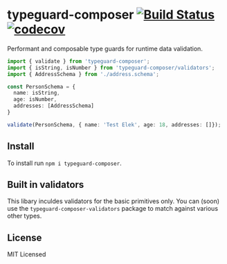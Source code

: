 # typeguard-composer [![Build Status](https://travis-ci.org/NoNameProvided/typeguard-composer.svg?branch=master)](https://travis-ci.org/NoNameProvided/typeguard-composer) [![codecov](https://codecov.io/gh/NoNameProvided/typeguard-composer/branch/master/graph/badge.svg)](https://codecov.io/gh/NoNameProvided/typeguard-composer)

Performant and composable type guards for runtime data validation.

```ts
import { validate } from 'typeguard-composer';
import { isString, isNumber } from 'typeguard-composer/validators';
import { AddressSchema } from './address.schema';

const PersonSchema = {
  name: isString,
  age: isNumber,
  addresses: [AddressSchema]
}

validate(PersonSchema, { name: 'Test Elek', age: 18, addresses: []});
```

## Install

To install run `npm i typeguard-composer`.

## Built in validators

This libary inculdes validators for the basic primitives only. You can (soon) use the `typeguard-composer-validators` package to match against various other types.

## License

MIT Licensed
